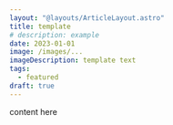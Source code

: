 ```yaml
---
layout: "@layouts/ArticleLayout.astro"
title: template
# description: example
date: 2023-01-01
image: /images/...
imageDescription: template text
tags:
  - featured
draft: true
---
```


content here